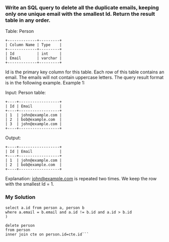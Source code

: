 ### Write an SQL query to delete all the duplicate emails, keeping only one unique email with the smallest Id. Return the result table in any order.

Table: Person
```
+-------------+---------+
| Column Name | Type    |
+-------------+---------+
| Id          | int     |
| Email       | varchar |
+-------------+---------+
```
Id is the primary key column for this table.
Each row of this table contains an email. The emails will not contain uppercase letters.
The query result format is in the following example.
Example 1:

Input: 
Person table:
```
+----+------------------+
| Id | Email            |
+----+------------------+
| 1  | john@example.com |
| 2  | bob@example.com  |
| 3  | john@example.com |
+----+------------------+
```
Output: 
```
+----+------------------+
| Id | Email            |
+----+------------------+
| 1  | john@example.com |
| 2  | bob@example.com  |
+----+------------------+
```
Explanation: john@example.com is repeated two times. We keep the row with the smallest Id = 1.

### My Solution

```with cte as (
select a.id from person a, person b
where a.email = b.email and a.id != b.id and a.id > b.id
)

delete person
from person
inner join cte on person.id=cte.id```
